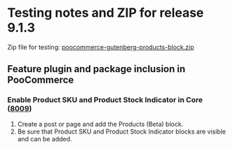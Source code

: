 # Testing notes and ZIP for release 9.1.3

Zip file for testing: [poocommerce-gutenberg-products-block.zip](https://github.com/poocommerce/poocommerce-blocks/files/10279222/poocommerce-gutenberg-products-block.zip)

## Feature plugin and package inclusion in PooCommerce

### Enable Product SKU and Product Stock Indicator in Core ([8009](https://github.com/poocommerce/poocommerce-blocks/pull/8009))

1. Create a post or page and add the Products (Beta) block.
2. Be sure that Product SKU and Product Stock Indicator blocks are visible and can be added.

